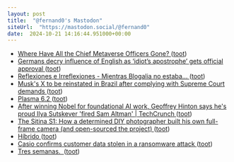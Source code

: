 ```yaml
---
layout: post
title:  "@fernand0's Mastodon"
siteUrl:  "https://mastodon.social/@fernand0"
date:  2024-10-21 14:16:44.951000+00:00
---
```

*  [Where Have All the Chief Metaverse Officers Gone? ](https://www.wired.com/story/where-have-all-the-chief-metaverse-officers-gone) ([toot](https://mastodon.social/@fernand0/113345836151509893))
*  [Germans decry influence of English as ‘idiot’s apostrophe’ gets official approval ](https://www.theguardian.com/world/2024/oct/07/germany-influence-of-english-idiots-apostroph) ([toot](https://mastodon.social/@fernand0/113345183406515576))
*  [Reflexiones e Irreflexiones - Mientras Blogalia no estaba... ](http://fernand0.blogalia.com//historias/7889) ([toot](https://mastodon.social/@fernand0/113345011018677509))
*  [Musk&#39;s X to be reinstated in Brazil after complying with Supreme Court demands  ](https://www.npr.org/2024/10/08/nx-s1-5146510/brazil-x-twitter-court-reinstated-elon-musk) ([toot](https://mastodon.social/@fernand0/113344885957298568))
*  [Plasma 6.2 ](https://kde.org/announcements/plasma/6/6.2.0) ([toot](https://mastodon.social/@fernand0/113344678778549614))
*  [After winning Nobel for foundational AI work, Geoffrey Hinton says he's proud Ilya Sutskever 'fired Sam Altman' \| TechCrunch ](https://techcrunch.com/2024/10/09/after-winning-nobel-for-foundational-ai-work-geoffrey-hinton-says-hes-proud-ilya-sutskever-fired-sam-altman) ([toot](https://mastodon.social/@fernand0/113344493596478468))
*  [The Sitina S1: How a determined DIY photographer built his own full-frame camera (and open-sourced the project)  ](https://www.dpreview.com/articles/0535447263/the-sitina-s1-how-a-determined-diy-photographer-built-his-own-full-frame-camera) ([toot](https://mastodon.social/@fernand0/113343601767492323))
*  [Híbrido ](https://www.flickr.com/photos/fernand0/54050993137) ([toot](https://mastodon.social/@fernand0/113343596586740213))
*  [Casio confirms customer data stolen in a ransomware attack ](https://www.bleepingcomputer.com/news/security/casio-confirms-customer-data-stolen-in-a-ransomware-attack) ([toot](https://mastodon.social/@fernand0/113342808228518219))
*  [Tres semanas.  ](https://avecesunafoto.wordpress.com/2024/10/20/tres-semanas) ([toot](https://mastodon.social/@fernand0/113342781759107971))
